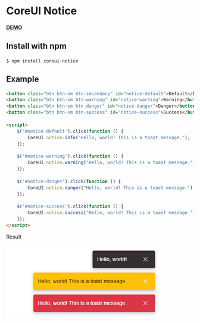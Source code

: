 # CoreUI Notice

**[DEMO](https://n2ref.github.io/coreui-notice)**

## Install with npm
`$ npm install coreui-notice`

## Example

```html
<button class="btn btn-sm btn-secondary" id="notice-default">Default</button>
<button class="btn btn-sm btn-warning" id="notice-warning">Warning</button>
<button class="btn btn-sm btn-danger" id="notice-danger">Danger</button>
<button class="btn btn-sm btn-success" id="notice-success">Success</button>

<script>
    $('#notice-default').click(function () {
        CoreUI.notice.info("Hello, world! This is a toast message.");
    });

    $('#notice-warning').click(function () {
        CoreUI.notice.warning("Hello, world! This is a toast message.");
    });

    $('#notice-danger').click(function () {
        CoreUI.notice.danger("Hello, world! This is a toast message.");
    });

    $('#notice-success').click(function () {
        CoreUI.notice.success("Hello, world! This is a toast message.");
    });
</script>
```

Result

![Notice](https://raw.githubusercontent.com/n2ref/coreui-notice/main/preview.png)
